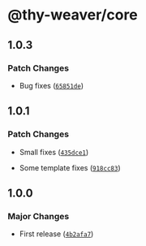 # @thy-weaver/core

## 1.0.3

### Patch Changes

- Bug fixes ([`65851de`](https://github.com/greatsquare0/thy-weaver/commit/65851de881ac2e0129030a55444b4a12c9efe0c1))

## 1.0.1

### Patch Changes

- Small fixes ([`435dce1`](https://github.com/greatsquare0/thy-weaver/commit/435dce1e4d2458615fcbd4aacb58851f5c9c64be))

- Some template fixes ([`918cc83`](https://github.com/greatsquare0/thy-weaver/commit/918cc831d7b63a28cfda40c489556ba37241ea94))

## 1.0.0

### Major Changes

- First release ([`4b2afa7`](https://github.com/greatsquare0/thy-weaver/commit/4b2afa798a11d921e8501111e5d88a272f0eaa20))
